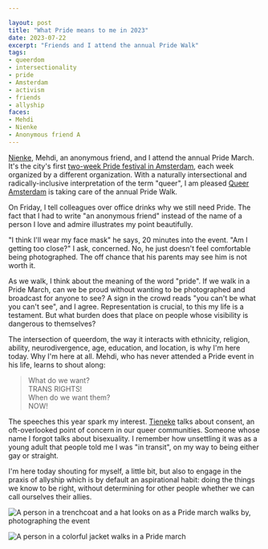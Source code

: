 ```yaml
---

layout: post
title: "What Pride means to me in 2023"
date: 2023-07-22
excerpt: "Friends and I attend the annual Pride Walk"
tags:
- queerdom
- intersectionality
- pride
- Amsterdam
- activism
- friends
- allyship
faces:
- Mehdi
- Nienke
- Anonymous friend A
---
```

[Nienke](/2023/04/26/dear-nienke-you-should-have-a-website/), Mehdi, an anonymous friend, and I attend the annual Pride March. It's the city's first [two-week Pride festival in Amsterdam](https://pride.amsterdam/en/pride-foundation/), each week organized by a different organization. With a naturally intersectional and radically-inclusive interpretation of the term "queer", I am pleased [Queer Amsterdam](https://queer-amsterdam.org/) is taking care of the annual Pride Walk.

On Friday, I tell colleagues over office drinks why we still need Pride. The fact that I had to write "an anonymous friend" instead of the name of a person I love and admire illustrates my point beautifully. 

"I think I'll wear my face mask" he says, 20 minutes into the event. "Am I getting too close?" I ask, concerned. No, he just doesn't feel comfortable being photographed. The off chance that his parents may see him is not worth it. 

As we walk, I think about the meaning of the word "pride". If we walk in a Pride March, can we be proud without wanting to be photographed and broadcast for anyone to see? A sign in the crowd reads "you can't be what you can't see", and I agree. Representation is crucial, to this my life is a testament. But what burden does that place on people whose visibility is dangerous to themselves?

The intersection of queerdom, the way it interacts with ethnicity, religion, ability, neurodivergence, age, education, and location, is why I'm here today. Why I'm here at all. Mehdi, who has never attended a Pride event in his life, learns to shout along: 

> What do we want?  
> TRANS RIGHTS!  
> When do we want them?  
> NOW!

The speeches this year spark my interest. [Tieneke](https://pride.amsterdam/ambassadors/tieneke-sumter/) talks about consent, an oft-overlooked point of concern in our queer communities. Someone whose name I forgot talks about bisexuality. I remember how unsettling it was as a young adult that people told me I was "in transit", on my way to being either gay or straight.

I'm here today shouting for myself, a little bit, but also to engage in the praxis of allyship which is by default an aspirational habit: doing the things we know to be right, without determining for other people whether we can call ourselves their allies.

![A person in a trenchcoat and a hat looks on as a Pride march walks by, photographing the event](https://res.cloudinary.com/dbi2zounq/image/upload/v1690043403/FullSizeRender_qbh0ze.jpg)

![A person in a colorful jacket walks in a Pride march](https://res.cloudinary.com/dbi2zounq/image/upload/v1690043396/FullSizeRender_2_alxoze.jpg) 

<!-- ![](https://res.cloudinary.com/dbi2zounq/image/upload/v1690043404/IMG_3947_nmdiap.jpg) -->